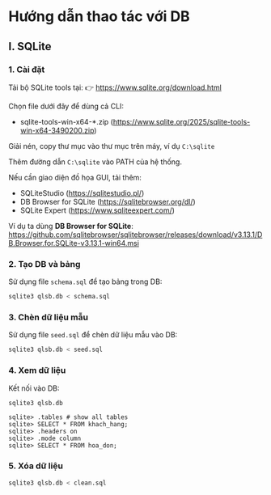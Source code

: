# Hướng dẫn thao tác với DB

## I. SQLite

### 1. Cài đặt

Tải bộ SQLite tools tại:
👉 https://www.sqlite.org/download.html

Chọn file dưới đây để dùng cả CLI:
- sqlite-tools-win-x64-*.zip (https://www.sqlite.org/2025/sqlite-tools-win-x64-3490200.zip)

Giải nén, copy thư mục vào thư mục trên máy, ví dụ `C:\sqlite`

Thêm đường dẫn `C:\sqlite` vào PATH của hệ thống.

Nếu cần giao diện đồ họa GUI, tải thêm:
- SQLiteStudio (https://sqlitestudio.pl/)
- DB Browser for SQLite (https://sqlitebrowser.org/dl/)
- SQLite Expert (https://www.sqliteexpert.com/)

Ví dụ ta dùng **DB Browser for SQLite**: https://github.com/sqlitebrowser/sqlitebrowser/releases/download/v3.13.1/DB.Browser.for.SQLite-v3.13.1-win64.msi

### 2. Tạo DB và bảng

Sử dụng file `schema.sql` để tạo bảng trong DB:
```sh
sqlite3 qlsb.db < schema.sql
```

### 3. Chèn dữ liệu mẫu

Sử dụng file `seed.sql` để chèn dữ liệu mẫu vào DB:
```sh
sqlite3 qlsb.db < seed.sql
```

### 4. Xem dữ liệu

Kết nối vào DB:
```sh
sqlite3 qlsb.db
```

```sqlite
sqlite> .tables # show all tables
sqlite> SELECT * FROM khach_hang;
sqlite> .headers on
sqlite> .mode column
sqlite> SELECT * FROM hoa_don;
```

### 5. Xóa dữ liệu

```sh
sqlite3 qlsb.db < clean.sql
```